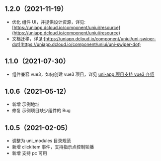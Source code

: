 ## 1.2.0（2021-11-19）

- 优化 组件 UI，并提供设计资源，详见:[https://uniapp.dcloud.io/component/uniui/resource](https://uniapp.dcloud.io/component/uniui/resource)
- 文档迁移，详见:[https://uniapp.dcloud.io/component/uniui/uni-swiper-dot](https://uniapp.dcloud.io/component/uniui/uni-swiper-dot)

## 1.1.0（2021-07-30）

- 组件兼容 vue3，如何创建 vue3 项目，详见 [uni-app 项目支持 vue3 介绍](https://ask.dcloud.net.cn/article/37834)

## 1.0.6（2021-05-12）

- 新增 示例地址
- 修复 示例项目缺少组件的 Bug

## 1.0.5（2021-02-05）

- 调整为 uni_modules 目录规范
- 新增 clickItem 事件，支持指示点控制轮播
- 新增 支持 pc 可用

